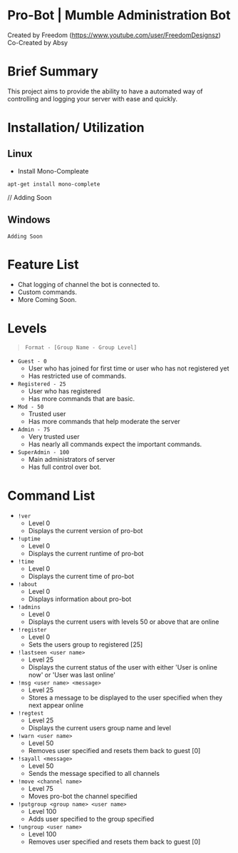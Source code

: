 Pro-Bot | Mumble Administration Bot
=================================================================================

Created by Freedom (https://www.youtube.com/user/FreedomDesignsz)  
Co-Created by Absy   

Brief Summary
=================================================================================



This project aims to provide the ability to have a automated way of 
controlling and logging your server with ease and quickly.

Installation/ Utilization
=================================================================================
Linux
-----
* Install Mono-Compleate
```
apt-get install mono-complete
```
// Adding Soon


Windows
-----
```
Adding Soon
```



Feature List
=================================================================================

- Chat logging of channel the bot is connected to.
- Custom commands.
- More Coming Soon.

Levels
=================================================================================

> `Format - [Group Name - Group Level]`

* `Guest - 0`
   * User who has joined for first time or user who has not registered yet
   * Has restricted use of commands.
* `Registered - 25`
   * User who has registered
   * Has more commands that are basic.
* `Mod - 50`
   * Trusted user
   * Has more commands that help moderate the server
* `Admin - 75`
   * Very trusted user
   * Has nearly all commands expect the important commands.
* `SuperAdmin - 100`
   * Main administrators of server
   * Has full control over bot.

Command List
=================================================================================
* `!ver`
   * Level 0   
   * Displays the current version of pro-bot
* `!uptime`
   * Level 0  
   * Displays the current runtime of pro-bot
* `!time`
   * Level 0  
   * Displays the current time of pro-bot
* `!about`
   * Level 0  
   * Displays information about pro-bot
* `!admins`
   * Level 0  
   * Displays the current users with levels 50 or above that are online
* `!register`
   * Level 0  
   * Sets the users group to registered [25]
* `!lastseen <user name>`
   * Level 25  
   * Displays the current status of the user with either 'User is online now' or 'User was last online'
* `!msg <user name> <message>`
   * Level 25  
   * Stores a message to be displayed to the user specified when they next appear online
* `!regtest `
   * Level 25  
   * Displays the current users group name and level
* `!warn <user name>`
   * Level 50  
   * Removes user specified and resets them back to guest [0]
* `!sayall <message>`
   * Level 50  
   * Sends the message specified to all channels
* `!move <channel name>`
   * Level 75  
   * Moves pro-bot the channel specified
* `!putgroup <group name> <user name>`
   * Level 100  
   * Adds user specified to the group specified
* `!ungroup <user name>`
   * Level 100  
   * Removes user specified and resets them back to guest [0]

